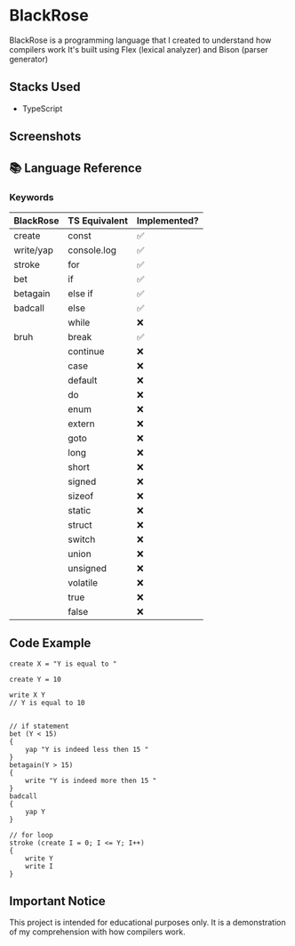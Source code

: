 # BlackRose

BlackRose is a programming language that I created to understand how compilers work
It's built using Flex (lexical analyzer) and Bison (parser generator)

## Stacks Used
- TypeScript

## Screenshots



## 📚 Language Reference

### Keywords

|    BlackRose   | TS Equivalent | Implemented? |
| -------------- | ------------- | ------------ |
| create         | const         | ✅           |
| write/yap      | console.log   | ✅           |
| stroke         | for           | ✅           |
| bet            | if            | ✅           |
| betagain       | else if       | ✅           |
| badcall        | else          | ✅           |
|         | while         | ❌           |
| bruh           | break         | ✅           |
|         | continue      | ❌           |
|         | case          | ❌           |
|         | default       | ❌           |
|         | do            | ❌           |
|         | enum          | ❌           |
|         | extern        | ❌           |
|         | goto          | ❌           |
|         | long          | ❌           |
|         | short         | ❌           |
|         | signed        | ❌           |
|         | sizeof        | ❌           |
|         | static        | ❌           |
|         | struct        | ❌           |
|         | switch        | ❌           |
|         | union         | ❌           |
|         | unsigned      | ❌           |
|         | volatile      | ❌           |
|         | true          | ❌           |
|         | false         | ❌           |

## Code Example

```plaintext
create X = "Y is equal to "

create Y = 10

write X Y
// Y is equal to 10


// if statement
bet (Y < 15)
{
    yap "Y is indeed less then 15 " 
}
betagain(Y > 15)
{
    write "Y is indeed more then 15 "
}
badcall
{
    yap Y
}

// for loop
stroke (create I = 0; I <= Y; I++)
{
    write Y
    write I
}
```

## Important Notice
This project is intended for educational purposes only. It is a demonstration of my comprehension with how compilers work.
